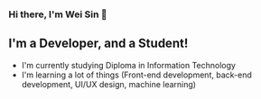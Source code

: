 ### Hi there, I'm Wei Sin 👋

## I'm a Developer, and a Student!

- I'm currently studying Diploma in Information Technology
- I'm learning a lot of things (Front-end development, back-end development, UI/UX design, machine learning)
